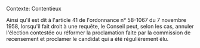 Contexte: Contentieux

Ainsi qu'il est dit à l'article 41 de l'ordonnance n° 58-1067 du 7 novembre 1958, lorsqu'il fait droit à une requête, le Conseil peut, selon les cas, annuler l'élection contestée ou réformer la proclamation faite par la commission de recensement et proclamer le candidat qui a été régulièrement élu.